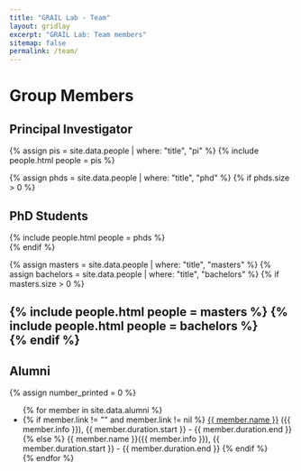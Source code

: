```yaml
---
title: "GRAIL Lab - Team"
layout: gridlay
excerpt: "GRAIL Lab: Team members"
sitemap: false
permalink: /team/
---
```


# Group Members

 <!-- **We are  looking for new PhD students, Postdocs, and Master students to join the team** [(see openings)]({{ site.url }}{{ site.baseurl }}/vacancies) **!** -->

## Principal Investigator

{% assign pis = site.data.people | where: "title", "pi"  %}
{% include people.html people = pis %}

<div class='row'></div>


{% assign phds = site.data.people | where: "title", "phd"  %}
{% if phds.size > 0 %}
  <h2> PhD Students </h2>
  {% include people.html people = phds %}
  <div class='row'></div>
{% endif %}

{% assign masters = site.data.people | where: "title", "masters"  %}
{% assign bachelors = site.data.people | where: "title", "bachelors"  %}
{% if masters.size > 0 %}
  <h2 Masters and Bachelors Students </h2>
  {% include people.html people = masters %}
  {% include people.html people = bachelors %}
  <div class='row'></div>
{% endif %}


## Alumni

{% assign number_printed = 0 %}
<ul>
{% for member in site.data.alumni %}
<li>
  {% if member.link != "" and member.link != nil %}
    <a href="{{ member.link }}">{{ member.name }}</a> ({{ member.info }}), {{ member.duration.start }} - {{ member.duration.end }}
  {% else %}
    {{ member.name }}({{ member.info }}), {{ member.duration.start }} - {{ member.duration.end }}
  {% endif %}
</li>
{% endfor %}
</ul>
